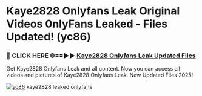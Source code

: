 # Kaye2828 Onlyfans Leak Original Videos 0nlyFans Leaked - Files Updated! (yc86)

<h3>🔴 CLICK HERE 🌐==►► <a href="https://tinyurl.com/ms9xzufz" rel="nofollow">Kaye2828 Onlyfans Leak Updated Files</a></h3>

Get Kaye2828 Onlyfans Leak and all content. Now you can access all videos and pictures of Kaye2828 Onlyfans Leak. New Updated Files 2025!

[![yc86](https://i.imgur.com/ppqm5kG.gif)](https://tinyurl.com/ms9xzufz)
kaye2828 leaked onlyfans